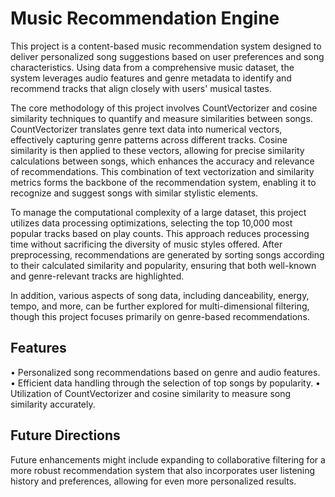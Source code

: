 # Music Recommendation Engine
This project is a content-based music recommendation system designed to deliver personalized song suggestions based on user preferences and song characteristics. Using data from a comprehensive music dataset, the system leverages audio features and genre metadata to identify and recommend tracks that align closely with users' musical tastes.

The core methodology of this project involves CountVectorizer and cosine similarity techniques to quantify and measure similarities between songs. CountVectorizer translates genre text data into numerical vectors, effectively capturing genre patterns across different tracks. Cosine similarity is then applied to these vectors, allowing for precise similarity calculations between songs, which enhances the accuracy and relevance of recommendations. This combination of text vectorization and similarity metrics forms the backbone of the recommendation system, enabling it to recognize and suggest songs with similar stylistic elements.

To manage the computational complexity of a large dataset, this project utilizes data processing optimizations, selecting the top 10,000 most popular tracks based on play counts. This approach reduces processing time without sacrificing the diversity of music styles offered. After preprocessing, recommendations are generated by sorting songs according to their calculated similarity and popularity, ensuring that both well-known and genre-relevant tracks are highlighted.

In addition, various aspects of song data, including danceability, energy, tempo, and more, can be further explored for multi-dimensional filtering, though this project focuses primarily on genre-based recommendations.

## Features
• Personalized song recommendations based on genre and audio features. <br/>
• Efficient data handling through the selection of top songs by popularity.
• Utilization of CountVectorizer and cosine similarity to measure song similarity accurately.

## Future Directions
Future enhancements might include expanding to collaborative filtering for a more robust recommendation system that also incorporates user listening history and preferences, allowing for even more personalized results.
